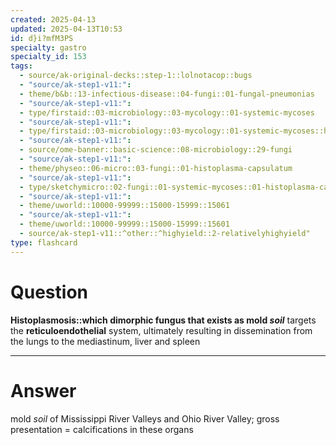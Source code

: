 ```yaml
---
created: 2025-04-13
updated: 2025-04-13T10:53
id: d}i?mfM3PS
specialty: gastro
specialty_id: 153
tags:
  - source/ak-original-decks::step-1::lolnotacop::bugs
  - "source/ak-step1-v11:": 
  - theme/b&b::13-infectious-disease::04-fungi::01-fungal-pneumonias
  - "source/ak-step1-v11:": 
  - type/firstaid::03-microbiology::03-mycology::01-systemic-mycoses
  - "source/ak-step1-v11:": 
  - type/firstaid::03-microbiology::03-mycology::01-systemic-mycoses::histoplasma-capsulatum
  - "source/ak-step1-v11:": 
  - source/ome-banner::basic-science::08-microbiology::29-fungi
  - "source/ak-step1-v11:": 
  - theme/physeo::06-micro::03-fungi::01-histoplasma-capsulatum
  - "source/ak-step1-v11:": 
  - type/sketchymicro::02-fungi::01-systemic-mycoses::01-histoplasma-capsulatum
  - "source/ak-step1-v11:": 
  - theme/uworld::10000-99999::15000-15999::15061
  - "source/ak-step1-v11:": 
  - theme/uworld::10000-99999::15000-15999::15601
  - source/ak-step1-v11::^other::^highyield::2-relativelyhighyield"
type: flashcard
---
```


# Question
**Histoplasmosis::which dimorphic fungus that exists as mold *soil*** targets the **reticuloendothelial** system, ultimately resulting in dissemination from the lungs to the mediastinum, liver and spleen

---

# Answer
mold *soil* of Mississippi River Valleys and Ohio River Valley; gross presentation = calcifications in these organs
